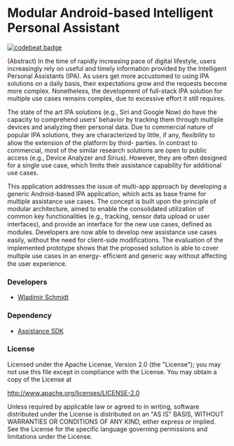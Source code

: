 # Modular Android-based Intelligent Personal Assistant
[![codebeat badge](https://codebeat.co/badges/11fd5a2f-af21-4102-bd52-64ad8936e672)](https://codebeat.co/projects/github-com-telecooperation-assistance-platform-client-android)

(Abstract) In the time of rapidly increasing pace of digital lifestyle, users increasingly rely on useful and timely information
provided by the Intelligent Personal Assistants (IPA). As users get more accustomed to using IPA solutions on a daily
basis, their expectations grow and the requests become more complex. Nonetheless, the development of full-stack
IPA solution for multiple use cases remains complex, due to excessive effort it still requires.

The state of the art IPA solutions (e.g., Siri and Google Now) do have the capacity to comprehend users’ behavior
by tracking them through multiple devices and analyzing their personal data. Due to commercial nature of popular
IPA solutions, they are characterized by little, if any, ﬂexibility to allow the extension of the platform by third-
parties. In contrast to commercial, most of the similar research solutions are open to public access (e.g., Device
Analyzer and Sirius). However, they are often designed for a single use case, which limits their assistance capability
for additional use cases.

This application addresses the issue of multi-app approach by developing a generic Android-based IPA application,
which acts as base frame for multiple assistance use cases. The concept is built upon the principle of modular
architecture, aimed to enable the consolidated utilization of common key functionalities (e.g., tracking, sensor
data upload or user interfaces), and provide an interface for the new use cases, deﬁned as modules. Developers are
now able to develop new assistance use cases easily, without the need for client-side modiﬁcations. The evaluation
of the implemented prototype shows that the proposed solution is able to cover multiple use cases in an energy-
efﬁcient and generic way without affecting the user experience.

### Developers
* [Wladimir Schmidt](https://github.com/wlsc)

### Dependency
* [Assistance SDK](https://github.com/Telecooperation/assistance-platform-client-sdk-android)

### License
Licensed under the Apache License, Version 2.0 (the "License");
you may not use this file except in compliance with the License.
You may obtain a copy of the License at

   http://www.apache.org/licenses/LICENSE-2.0

Unless required by applicable law or agreed to in writing, software
distributed under the License is distributed on an "AS IS" BASIS,
WITHOUT WARRANTIES OR CONDITIONS OF ANY KIND, either express or implied.
See the License for the specific language governing permissions and
limitations under the License.
